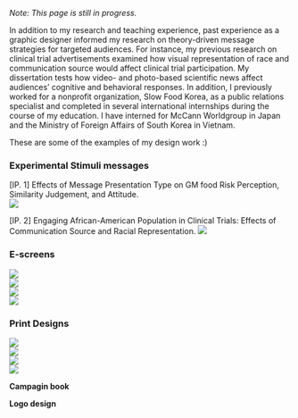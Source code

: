 _Note: This page is still in progress._

In addition to my research and teaching experience, past experience as a graphic designer informed my research on theory-driven message strategies for targeted audiences. For instance, my previous research on clinical trial advertisements examined how visual representation of race and communication source would affect clinical trial participation. My dissertation tests how video- and photo-based scientific news affect audiences’ cognitive and behavioral responses. In addition, I previously worked for a nonprofit organization, Slow Food Korea, as a public relations specialist and completed in several international internships during the course of my education. I have interned for McCann Worldgroup in Japan and the Ministry of Foreign Affairs of South Korea in Vietnam. 


These are some of the examples of my design work :)

### Experimental Stimuli messages <br>
[IP. 1] Effects of Message Presentation Type on GM food Risk Perception, Similarity Judgement, and Attitude. <br>
<img src="namyeon.github.io/stim1.png"> <br>

[IP. 2] Engaging African-American Population in Clinical Trials: Effects of Communication Source and Racial Representation.
<img src="namyeon.github.io/stim2.png"> <br>


### E-screens<br>
<img src="namyeon.github.io/10.png"> <br>
<img src="namyeon.github.io/9.png"> <br> 
<img src="namyeon.github.io/1.png"> <br>
<img src="namyeon.github.io/2.png">
<br>

### Print Designs<br>
<img src="namyeon.github.io/7.png"> <br>
<img src="namyeon.github.io/4.5.png"> <br>
<img src="namyeon.github.io/3.png"> <br>
<img src="namyeon.github.io/5.png"> <br>

**Campagin book** 

**Logo design**

